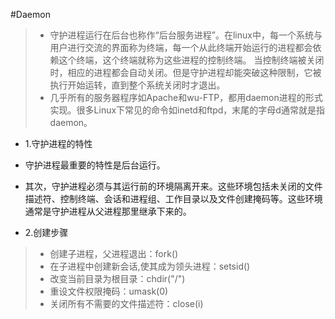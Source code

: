 #Daemon

> + 守护进程运行在后台也称作“后台服务进程”。在linux中，每一个系统与用户进行交流的界面称为终端，每一个从此终端开始运行的进程都会依赖这个终端，这个终端就称为这些进程的控制终端。
当控制终端被关闭时，相应的进程都会自动关闭。但是守护进程却能突破这种限制，它被执行开始运转，直到整个系统关闭时才退出。
> + 几乎所有的服务器程序如Apache和wu-FTP，都用daemon进程的形式实现。很多Linux下常见的命令如inetd和ftpd，末尾的字母d通常就是指daemon。 

+ 1.守护进程的特性
 
+ 守护进程最重要的特性是后台运行。
+ 其次，守护进程必须与其运行前的环境隔离开来。这些环境包括未关闭的文件描述符、控制终端、会话和进程组、工作目录以及文件创建掩码等。这些环境通常是守护进程从父进程那里继承下来的。
 

+ 2.创建步骤

> * 创建子进程，父进程退出：fork()
> * 在子进程中创建新会话,使其成为领头进程：setsid()
> * 改变当前目录为根目录：chdir("/")
> * 重设文件权限掩码：umask(0)
> * 关闭所有不需要的文件描述符：close(i)